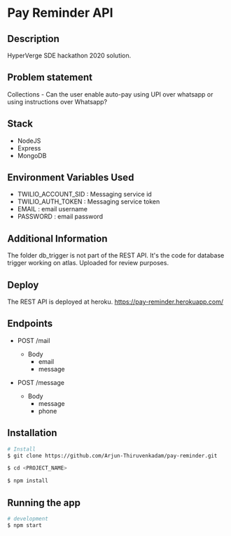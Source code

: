 # Pay Reminder API

## Description

  HyperVerge SDE hackathon 2020 solution.

## Problem statement

  Collections - Can the user enable auto-pay using UPI over whatsapp or using instructions over Whatsapp?

## Stack

- NodeJS
- Express
- MongoDB

## Environment Variables Used

- TWILIO_ACCOUNT_SID : Messaging service id
- TWILIO_AUTH_TOKEN : Messaging service token
- EMAIL : email username
- PASSWORD : email password

## Additional Information

The folder db_trigger is not part of the REST API. It's the code for database trigger working on atlas. Uploaded for review purposes.

## Deploy

The REST API is deployed at heroku. https://pay-reminder.herokuapp.com/

## Endpoints

- POST /mail
  - Body
    - email
    - message

- POST /message
  - Body
    - message
    - phone

## Installation

```bash
# Install
$ git clone https://github.com/Arjun-Thiruvenkadam/pay-reminder.git

$ cd <PROJECT_NAME>

$ npm install
```

## Running the app

```bash
# development
$ npm start
```
